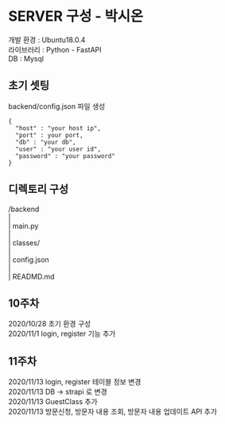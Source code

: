 # SERVER  구성 - 박시온

개발 환경 : Ubuntu18.0.4  
라이브러리 : Python - FastAPI  
DB : Mysql  


## 초기 셋팅 
backend/config.json 파일 생성   

    {
      "host" : "your host ip",
      "port" : your port,
      "db" : "your db",
      "user" : "your user id",
      "password" : "your password"
    }


## 디렉토리 구성 

/backend  
|  
| main.py  
|  
| classes/   
|   
| config.json  
|  
| READMD.md  


## 10주차 
2020/10/28 초기 환경 구성    
2020/11/1 login, register 기능 추가    

## 11주차 
2020/11/13 login, register 테이블 정보 변경  
2020/11/13 DB -> strapi 로 변경   
2020/11/13 GuestClass 추가    
2020/11/13  방문신청, 방문자 내용 조회, 방문자 내용 업데이트 API 추가



